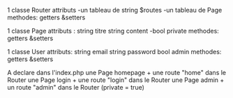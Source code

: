1 classe Router
attributs -un tableau de string $routes
          -un tableau de Page
methodes: getters &setters

1 classe Page
attributs : string titre
            string content
            -bool private 
 methodes: getters &setters
 
 1 classe User
 attributs: string email
            string password
            bool admin
methodes: getters &setters

A declare dans l'index.php
 une Page homepage + une route "home" dans le Router
 une Page login + une route "login" dans le Router
 une Page admin + un route "admin" dans le Router
 (private = true)